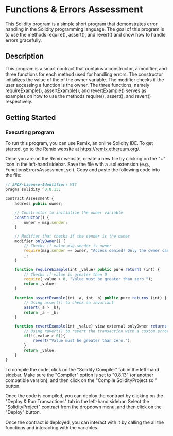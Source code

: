 # Functions & Errors Assessment

This Solidity program is a simple short program that demonstrates error handling in the Solidity programming language. The goal of this program is to use the methods require(), assert(), and revert() and show how to handle errors gracefully. 

## Description

This program is a smart contract that contains a constructor, a modifier, and three functions for each method used for handling errors. The constructor initializes the value of the of the owner variable. The modifier checks if the user accessing a function is the owner. The three functions, namely requireExample(), assertExample(), and revertExample() serves as examples on how to use the methods require(), assert(), and revert() respectively.

## Getting Started

### Executing program

To run this program, you can use Remix, an online Solidity IDE. To get started, go to the Remix website at https://remix.ethereum.org/.

Once you are on the Remix website, create a new file by clicking on the "+" icon in the left-hand sidebar. Save the file with a .sol extension (e.g., FunctionsErrorsAssessment.sol). Copy and paste the following code into the file: 
```javascript
// SPDX-License-Identifier: MIT
pragma solidity ^0.8.13;

contract Assessment {
    address public owner;

    // Constructor to initialize the owner variable
    constructor() {
        owner = msg.sender;
    }

    // Modifier that checks if the sender is the owner
    modifier onlyOwner() {
        // Checks if value msg.sender is owner
        require(msg.sender == owner, "Access denied! Only the owner can call this function.");
        _;
    }

    function requireExample(int _value) public pure returns (int) {
        // Checks if value is greater than 0
        require(_value > 0, "Value must be greater than zero.");
        return _value;
    }

    function assertExample(int _a, int _b) public pure returns (int) {
        // Using assert() to check an invariant
        assert(_a > _b);
        return _a - _b;
    }

    function revertExample(int _value) view external onlyOwner returns (int){
        // Using revert() to revert the transaction with a custom error message
        if(!(_value > 0)){
            revert("Value must be greater than zero.");
        }
        return _value;
    }
}
```

To compile the code, click on the "Solidity Compiler" tab in the left-hand sidebar. Make sure the "Compiler" option is set to "0.8.13" (or another compatible version), and then click on the "Compile SolidityProject.sol" button.

Once the code is compiled, you can deploy the contract by clicking on the "Deploy & Run Transactions" tab in the left-hand sidebar. Select the "SolidityProject" contract from the dropdown menu, and then click on the "Deploy" button.

Once the contract is deployed, you can interact with it by calling the all the functions and interacting with the variables.


